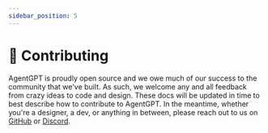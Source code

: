 ```yaml
---
sidebar_position: 5
---
```


# 🤝 Contributing
AgentGPT is proudly open source and we owe much of our success to the community that we've built.
As such, we welcome any and all feedback from crazy ideas to code and design. 
These docs will be updated in time to best describe how to contribute to AgentGPT. 
In the meantime, whether you're a designer, a dev, or anything in between, please reach out to us on [GitHub](https://github.com/reworkd/AgentGPT) or [Discord](https://discord.gg/jdSBAnmdnY).